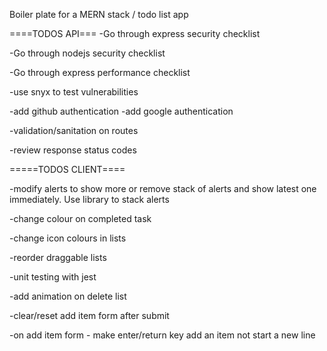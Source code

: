 Boiler plate for a MERN stack / todo list app

====TODOS API===
-Go through express security checklist

-Go through nodejs security checklist

-Go through express performance checklist

-use snyx to test vulnerabilities

-add github authentication
-add google authentication

-validation/sanitation on routes

-review response status codes

=====TODOS CLIENT====

-modify alerts to show more or remove stack of alerts and show latest one immediately. Use library to stack alerts

-change colour on completed task

-change icon colours in lists

-reorder draggable lists

-unit testing with jest

-add animation on delete list

-clear/reset add item form after submit

-on add item form - make enter/return key add an item not start a new line
